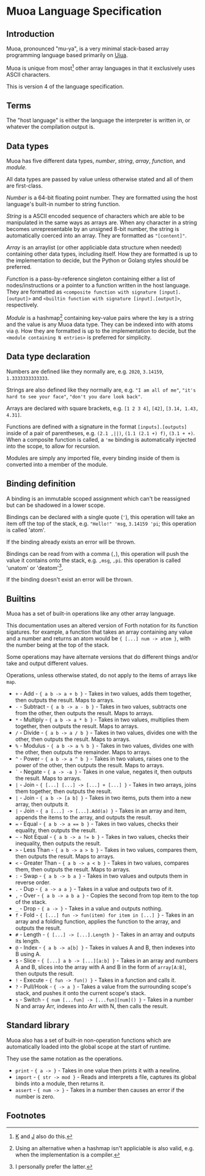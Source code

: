 # Muoa Language Specification

## Introduction

Muoa, pronounced "mu-ya", is a very minimal stack-based array programming language based primarily on [Uiua](https://www.uiua.org).

Muoa is unique from most[^1] other array languages in that it exclusively uses ASCII characters.

This is version 4 of the language specification.

## Terms

The "host language" is either the language the interpreter is written in, or whatever the compilation output is.

## Data types

Muoa has five different data types, *number*, *string*, *array*, *function*, and *module*.

All data types are passed by value unless otherwise stated and all of them are first-class.

*Number* is a 64-bit floating point number.
They are formatted using the host language's built-in number to string function.

*String* is a ASCII encoded sequence of characters which are able to be manipulated in the same ways as arrays are.
When any character in a string becomes unrepresentable by an unsigned 8-bit number, the string is automatically coerced into an array.
They are formatted as `"[content]"`.

*Array* is an arraylist (or other appliciable data structure when needed) containing other data types, including itself.
How they are formatted is up to the implementation to decide, but the Python or Golang styles should be preferred.

*Function* is a pass-by-reference singleton containing either a list of nodes/instructions or a pointer to a function written in the host language.
They are formatted as `<composite function with signature [input].[output]>` and `<builtin function with signature [input].[output]>`, respectively.

*Module* is a hashmap[^2] containing key-value pairs where the key is a string and the value is any Muoa data type.
They can be indexed into with atoms via `@`.
How they are formatted is up to the implementation to decide, but the `<module containing N entries>` is preferred for simplicity.

## Data type declaration

Numbers are defined like they normally are, e.g. `2020`, `3.14159`, `1.3333333333333`.

Strings are also defined like they normally are, e.g. `"I am all of me"`, `"it's hard to see your face"`, `"don't you dare look back"`.

Arrays are declared with square brackets, e.g. `[1 2 3 4]`, `[42]`, `[3.14, 1.43, 4.31]`.

Functions are defined with a signature in the format `[inputs].[outputs]` inside of a pair of parentheses, e.g. `(2.1 ,||)`, `(1.1 (2.1 +) f)`, `(3.1 + +)`.
When a composite function is called, a `'me` binding is automatically injected into the scope, to allow for recursion.

Modules are simply any imported file, every binding inside of them is converted into a member of the module.

## Binding definition

A binding is an immutable scoped assignment which can't be reassigned but can be shadowed in a lower scope.

Bindings can be declared with a single quote (`'`), this operation will take an item off the top of the stack, e.g. `"Hello!" 'msg`, `3.14159 'pi`;
this operation is called 'atom'.

If the binding already exists an error will be thrown.

Bindings can be read from with a comma (`,`), this operation will push the value it contains onto the stack, e.g. `,msg`, `,pi`.
this operation is called 'unatom' or 'deatom'[^3].

If the binding doesn't exist an error will be thrown.

## Builtins

Muoa has a set of built-in operations like any other array language.

This documentation uses an altered version of Forth notation for its function sigatures.
for example, a function that takes an array containing any value and a number and returns an atom would be `{ [...] num -> atom }`, with the number being at the top of the stack.

Some operations may have alternate versions that do different things and/or take and output different values.

Operations, unless otherwise stated, do not apply to the items of arrays like `map`.

- `+` - Add - `{ a b -> a + b }` - Takes in two values, adds them together, then outputs the result. Maps to arrays.
- `-` - Subtract - `{ a b -> a - b }` - Takes in two values, subtracts one from the other, then outputs the result. Maps to arrays.
- `*` - Multiply - `{ a b -> a * b }` - Takes in two values, multiplies them together, then outputs the result. Maps to arrays.
- `/` - Divide - `{ a b -> a / b }` - Takes in two values, divides one with the other, then outputs the result. Maps to arrays.
- `%` - Modulus - `{ a b -> a % b }` - Takes in two values, divides one with the other, then outputs the remainder. Maps to arrays.
- `^` - Power - `{ a b -> a ^ b }` - Takes in two values, raises one to the power of the other, then outputs the result. Maps to arrays.
- `` ` `` - Negate - `{ a -> -a }` - Takes in one value, negates it, then outputs the result. Maps to arrays.
- `|` - Join - `{ [...] [...] -> [...] + [...] }` - Takes in two arrays, joins them together, then outputs the result.
- `|` - Join - `{ a b -> [a b] }` - Takes in two items, puts them into a new array, then outputs it.
- `|` - Join - `{ a [...] -> [...].Add(a) }` - Takes in an array and item, appends the items to the array, and outputs the result.
- `=` - Equal - `{ a b -> a == b }` - Takes in two values, checks their equality, then outputs the result.
- `~` - Not Equal - `{ a b -> a != b }` - Takes in two values, checks their inequality, then outputs the result.
- `>` - Less Than - `{ a b -> a > b }` - Takes in two values, compares them, then outputs the result. Maps to arrays.
- `<` - Greater Than - `{ a b -> a < b }` - Takes in two values, compares them, then outputs the result. Maps to arrays.
- `:` - Swap - `{ a b -> b a }` - Takes in two values and outputs them in reverse order.
- `.` - Dup - `{ a -> a a }` - Takes in a value and outputs two of it.
- `,` - Over - `{ a b -> a b a }` - Copies the second from top item to the top of the stack.
- `_` - Drop - `{ a -> }` - Takes in a value and outputs nothing.
- `f` - Fold - `{ [...] fun -> fun(item) for item in [...] }` - Takes in an array and a folding function, applies the function to the array, and outputs the result.
- `#` - Length - `{ [...] -> [...].Length }` - Takes in an array and outputs its length.
- `@` - Index - `{ a b -> a[b] }` - Takes in values A and B, then indexes into B using A.
- `$` - Slice - `{ [...] a b -> [...][a:b] }` - Takes in an array and numbers A and B, slices into the array with A and B in the form of `array[A:B]`, then outputs the result.
- `!` - Execute - `{ fun -> fun() }` - Takes in a function and calls it.
- `?` - Pull/Hook - `{ -> a }` - Takes a value from the surrounding scope's stack, and pushes it onto the current scope's stack.
- `s` - Switch - `{ num [...fun] -> [...fun][num]() }` - Takes in a number N and array Arr, indexes into Arr with N, then calls the result.

## Standard library

Muoa also has a set of built-in non-operation functions which are automatically loaded into the global scope at the start of runtime.

<!--They can be called directly with unatom + execute, e.g. `,print!`.-->

They use the same notation as the operations.

- `print` - `{ a -> }` - Takes in one value then prints it with a newline.
- `import` - `{ str -> mod }` - Reads and interprets a file, captures its global binds into a module, then returns it.
- `assert` - `{ num -> }` - Takes in a number then causes an error if the number is zero.

## Footnotes

[^1]: [K](https://en.wikipedia.org/wiki/K_(programming_language)) and [J](https://en.wikipedia.org/wiki/J_(programming_language)) also do this.

[^2]: Using an alternative when a hashmap isn't appliciable is also valid, e.g. when the implementation is a compiler.

[^3]: I personally prefer the latter.
